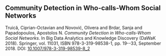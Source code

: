 ## Community Detection in Who-calls-Whom Social Networks

Truică, Ciprian-Octavian and Novović, Olivera and  Brdar, Sanja and Papadopoulos, Apostolos N. *Community Detection in Who-calls-Whom Social Networks*. In Big Data Analytics and Knowledge Discovery (DaWaK 2018). Springer, vol. 11031, ISBN 978-3-319-98538-1, pp. 19--33, September 2018. DOI: [10.1007/978-3-319-98539-8_2](http://dx.doi.org/10.1007/978-3-319-98539-8_2)